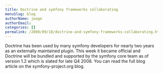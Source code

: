 ```yaml
---
title: Doctrine and symfony frameworks collaborating
menuSlug: blog
authorName: jwage 
authorEmail: 
categories: []
permalink: /2008/09/18/doctrine-and-symfony-frameworks-collaborating.html
---
```

<p>

Doctrine has been used by many symfony developers for nearly two years
as an externally maintained plugin. This week it became official and
Doctrine will be bundled and supported by the symfony core team as of
version 1.2 which is slated for late Q4 2008. You can read the full blog
article on the symfony-project.org blog.

</p>


